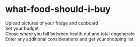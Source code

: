 # what-food-should-i-buy
Upload pictures of your fridge and cupboard <br>
Set your budget <br>
Chose where you fall between health nut and total degenerate <br>
Enter any additional considerations and get your shopping list
